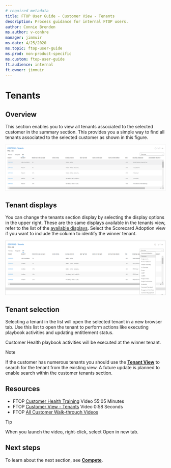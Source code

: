 ```yaml
---
# required metadata
title: FTOP User Guide - Customer View - Tenants
description: Process guidance for internal FTOP users.
author: Connie Brenden
ms.author: v-conbre
manager: jimmuir
ms.date: 4/25/2020
ms.topic: ftop-user-guide
ms.prod: non-product-specific
ms.custom: ftop-user-guide
ft.audience: internal
ft.owner: jimmuir
---
```


# Tenants

## Overview

This section enables you to view all tenants associated to the selected customer in the summary section. This provides you a simple way to find all tenants associated to the selected customer as shown in this figure.

![customer-tenants.png](media/customer-view/customer-tenants/customer-tenants.png "Customer tenants")

## Tenant displays

You can change the tenants section display by selecting the display options in the upper right. These are the same displays available in the tenants view, refer to the list of the [available displays](tenant-view-sorting-and-filtering-customer-information.html#display). Select the Scorecard Adoption view if you want to include the column to identify the winner tenant.

![customer-tenants-display-selection.png](media/customer-view/customer-tenants/customer-tenants-display-selection.png "Customer tenants display selection expanded")

## Tenant selection

Selecting a tenant in the list will open the selected tenant in a new browser tab. Use this list to open the tenant to perform actions like executing playbook activities and updating entitlement status.

Customer Health playbook activities will be executed at the winner tenant.

>[!NOTE]
>If the customer has numerous tenants you should use the [**Tenant View**](tenant-view.html) to search for the tenant from the existing view. A future update is planned to enable search within the customer tenants section.

## Resources

- FTOP [Customer Health Training](https://aka.ms/ftop/customertraining) Video 55:05 Minutes
- FTOP [Customer View - Tenants](https://aka.ms/AA895a1) Video 0:58 Seconds
- FTOP [All Customer Walk-through Videos](../ftop-user-guide/customer-view-videos.md)

>[!TIP]
>When you launch the video, right-click, select Open in new tab.

## Next steps

To learn about the next section, see [**Compete**](customer-compete.md).
